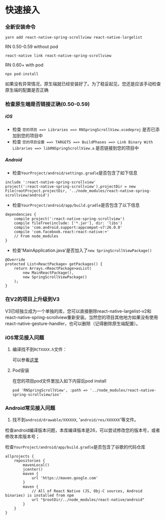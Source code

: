 <!--
 * @Author: 石破天惊
 * @email: shanshang130@gmail.com
 * @Date: 2021-07-21 13:11:34
 * @LastEditTime: 2021-07-28 16:40:47
 * @LastEditors: 石破天惊
 * @Description: 
-->
# 快速接入

### 全新安装命令
```
yarn add react-native-spring-scrollview react-native-largelist
```
RN 0.50-0.59 without pod
```
react-native link react-native-spring-scrollview
```
RN 0.60+ with pod
```
npx pod-install
```

如果没有异常情况，原生端就已经安装好了。为了稳妥起见，您还是应该手动检查原生端的配置是否正确

### 检查原生端是否链接正确(0.50-0.59)

##### iOS
* 检查 `您的项目 ==> Libraries ==> RNSpringScrollView.xcodeproj` 是否已添加到您的项目中
* 检查 `您的项目设置 ==> TARGETS ==> BuildPhases ==> Link Binary With Libraries ==> libRNSpringScrollView.a`
是否链接到您的项目中

##### Android
* 检查`YourProject/android/settings.gradle`是否包含了如下信息
```
include ':react-native-spring-scrollview'
project(':react-native-spring-scrollview').projectDir = new File(rootProject.projectDir, '../node_modules/react-native-spring-scrollview/android')
```

* 检查`YourProject/android/app/build.gradle`是否包含了以下信息
```
dependencies {
    compile project(':react-native-spring-scrollview')
    compile fileTree(include: ['*.jar'], dir: 'libs')
    compile 'com.android.support:appcompat-v7:26.0.0'
    compile 'com.facebook.react:react-native:+'
    // From node_modules
}
```

* 检查'MainApplication.java'是否加入了`new SpringScrollViewPackage()`
```
@Override
protected List<ReactPackage> getPackages() {
    return Arrays.<ReactPackage>asList(
        new MainReactPackage(),
        new SpringScrollViewPackage()
    );
}
```

### 在V2的项目上升级到V3

V3已经独立成为一个单独的库，您可以直接删除react-native-largelist-v2和react-native-spring-scrollview重新安装。当然您的项目其他地方如果没有使用react-native-gesture-handler，也可以删除（记得删除原生端配置）。

### iOS常见接入问题
1. 编译找不到`RCTXXXX.h`文件：

   可以参看[这里](https://github.com/facebook/react-native/issues/22000#issuecomment-438201084)
   
2. Pod安装
    
    在您的项目pod文件里加入如下内容后pod install
    ```
    pod 'RNSpringScrollView', :path => '../node_modules/react-native-spring-scrollview/ios'
    ```

### Android常见接入问题

1. 找不到`android/drawable/XXXXXX`, '`android/res/XXXXXX`'等文件。

检查android编译版本问题，本库编译版本是26，可以尝试修改您的版本号，或者修改本库版本号；

检查`YourProject/android/app/build.gradle`是否包含了谷歌的代码仓库
```
allprojects {
    repositories {
        mavenLocal()
        jcenter()
        maven {
            url 'https://maven.google.com'
        }
        maven {
            // All of React Native (JS, Obj-C sources, Android binaries) is installed from npm
            url "$rootDir/../node_modules/react-native/android"
        }
    }
}
```

